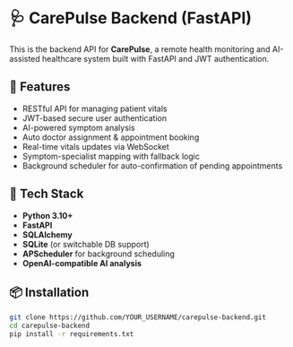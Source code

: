 # 🩺 CarePulse Backend (FastAPI)

This is the backend API for **CarePulse**, a remote health monitoring and AI-assisted healthcare system built with FastAPI and JWT authentication.

## 🚀 Features

- RESTful API for managing patient vitals
- JWT-based secure user authentication
- AI-powered symptom analysis
- Auto doctor assignment & appointment booking
- Real-time vitals updates via WebSocket
- Symptom-specialist mapping with fallback logic
- Background scheduler for auto-confirmation of pending appointments

## 🧰 Tech Stack

- **Python 3.10+**
- **FastAPI**
- **SQLAlchemy**
- **SQLite** (or switchable DB support)
- **APScheduler** for background scheduling
- **OpenAI-compatible AI analysis**

## 📦 Installation

```bash
git clone https://github.com/YOUR_USERNAME/carepulse-backend.git
cd carepulse-backend
pip install -r requirements.txt
